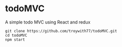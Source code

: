 # todoMVC

A simple todo MVC using React and redux

```
git clone https://github.com/troywith77/todoMVC.git
cd todoMVC
npm start
```
